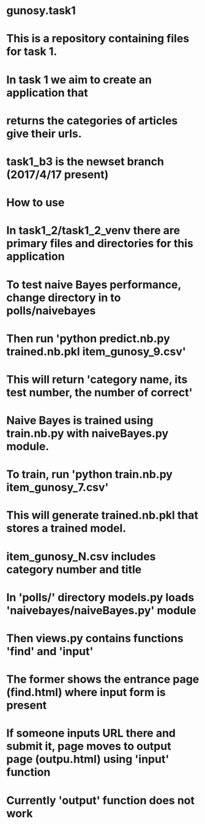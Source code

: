 # gunosy.task1

# This is a repository containing files for task 1.
# In task 1 we aim to create an application that
# returns the categories of articles give their urls.
# 
# task1_b3 is the newset branch (2017/4/17 present)
#
# How to use
# In task1_2/task1_2_venv there are primary files and directories for this application
#
# To test naive Bayes performance, change directory in to polls/naivebayes
# Then run 'python predict.nb.py trained.nb.pkl item_gunosy_9.csv'
# This will return 'category name, its test number, the number of correct'
#
# Naive Bayes is trained using train.nb.py with naiveBayes.py module.
# To train, run 'python train.nb.py item_gunosy_7.csv'
# This will generate trained.nb.pkl that stores a trained model.
#
# item_gunosy_N.csv includes category number and title
# 
# In 'polls/' directory models.py loads 'naivebayes/naiveBayes.py' module
# Then views.py contains functions 'find' and 'input'
# The former shows the entrance page (find.html) where input form is present
# If someone inputs URL there and submit it, page moves to output page (outpu.html) using 'input' function
# Currently 'output' function does not work 
#
#
